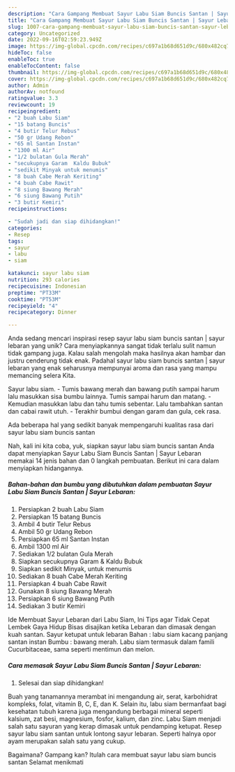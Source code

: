 ```yaml
---
description: "Cara Gampang Membuat Sayur Labu Siam Buncis Santan | Sayur Lebaran yang Enak"
title: "Cara Gampang Membuat Sayur Labu Siam Buncis Santan | Sayur Lebaran yang Enak"
slug: 1007-cara-gampang-membuat-sayur-labu-siam-buncis-santan-sayur-lebaran-yang-enak
category: Uncategorized
date: 2022-09-16T02:59:23.949Z
image: https://img-global.cpcdn.com/recipes/c697a1b68d651d9c/680x482cq70/sayur-labu-siam-buncis-santan-sayur-lebaran-foto-resep-utama.jpg
hideToc: false
enableToc: true
enableTocContent: false
thumbnail: https://img-global.cpcdn.com/recipes/c697a1b68d651d9c/680x482cq70/sayur-labu-siam-buncis-santan-sayur-lebaran-foto-resep-utama.jpg
cover: https://img-global.cpcdn.com/recipes/c697a1b68d651d9c/680x482cq70/sayur-labu-siam-buncis-santan-sayur-lebaran-foto-resep-utama.jpg
author: Admin
authorAv: notfound
ratingvalue: 3.3
reviewcount: 19
recipeingredient:
- "2 buah Labu Siam"
- "15 batang Buncis"
- "4 butir Telur Rebus"
- "50 gr Udang Rebon"
- "65 ml Santan Instan"
- "1300 ml Air"
- "1/2 bulatan Gula Merah"
- "secukupnya Garam  Kaldu Bubuk"
- "sedikit Minyak untuk menumis"
- "8 buah Cabe Merah Keriting"
- "4 buah Cabe Rawit"
- "8 siung Bawang Merah"
- "6 siung Bawang Putih"
- "3 butir Kemiri"
recipeinstructions:

- "Sudah jadi dan siap dihidangkan!"
categories:
- Resep
tags:
- sayur
- labu
- siam

katakunci: sayur labu siam 
nutrition: 293 calories
recipecuisine: Indonesian
preptime: "PT33M"
cooktime: "PT53M"
recipeyield: "4"
recipecategory: Dinner

---
```





Anda sedang mencari inspirasi resep sayur labu siam buncis santan | sayur lebaran yang unik? Cara menyiapkannya sangat tidak terlalu sulit namun tidak gampang juga. Kalau salah mengolah maka hasilnya akan hambar dan justru cenderung tidak enak. Padahal sayur labu siam buncis santan | sayur lebaran yang enak seharusnya mempunyai aroma dan rasa yang mampu memancing selera Kita.





Sayur labu siam. - Tumis bawang merah dan bawang putih sampai harum lalu masukkan sisa bumbu lainnya. Tumis sampai harum dan matang. - Kemudian masukkan labu dan tahu tumis sebentar. Lalu tambahkan santan dan cabai rawit utuh. - Terakhir bumbui dengan garam dan gula, cek rasa.

Ada beberapa hal yang sedikit banyak mempengaruhi kualitas rasa dari sayur labu siam buncis santan 





Nah, kali ini kita coba, yuk, siapkan sayur labu siam buncis santan  Anda dapat menyiapkan Sayur Labu Siam Buncis Santan | Sayur Lebaran memakai 14 jenis bahan dan 0 langkah pembuatan. Berikut ini cara dalam menyiapkan hidangannya.

<!--inarticleads1-->

##### Bahan-bahan dan bumbu yang dibutuhkan dalam pembuatan Sayur Labu Siam Buncis Santan | Sayur Lebaran:

1. Persiapkan 2 buah Labu Siam
1. Persiapkan 15 batang Buncis
1. Ambil 4 butir Telur Rebus
1. Ambil 50 gr Udang Rebon
1. Persiapkan 65 ml Santan Instan
1. Ambil 1300 ml Air
1. Sediakan 1/2 bulatan Gula Merah
1. Siapkan secukupnya Garam &amp; Kaldu Bubuk
1. Siapkan sedikit Minyak, untuk menumis
1. Sediakan 8 buah Cabe Merah Keriting
1. Persiapkan 4 buah Cabe Rawit
1. Gunakan 8 siung Bawang Merah
1. Persiapkan 6 siung Bawang Putih
1. Sediakan 3 butir Kemiri


Ide Membuat Sayur Lebaran dari Labu Siam, Ini Tips agar Tidak Cepat Lembek Gaya Hidup Bisas disajikan ketika Lebaran dan dimasak dengan kuah santan. Sayur ketupat untuk lebaran Bahan : labu siam kacang panjang santan instan Bumbu : bawang merah. Labu siam termasuk dalam famili Cucurbitaceae, sama seperti mentimun dan melon. 

<!--inarticleads2-->

##### Cara memasak Sayur Labu Siam Buncis Santan | Sayur Lebaran:


1. Selesai dan siap dihidangkan!

Buah yang tanamannya merambat ini mengandung air, serat, karbohidrat kompleks, folat, vitamin B, C, E, dan K. Selain itu, labu siam bermanfaat bagi kesehatan tubuh karena juga mengandung berbagai mineral seperti kalsium, zat besi, magnesium, fosfor, kalium, dan zinc. Labu Siam menjadi salah satu sayuran yang kerap dimasak untuk pendamping ketupat. Resep sayur labu siam santan untuk lontong sayur lebaran. Seperti halnya opor ayam merupakan salah satu yang cukup. 

Bagaimana? Gampang kan? Itulah cara membuat sayur labu siam buncis santan  Selamat menikmati
